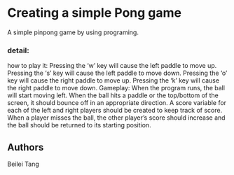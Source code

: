 # Creating a simple Pong game

A simple pinpong game by using programing.


### detail:
how to play it:
Pressing the ‘w’ key will cause the left paddle to move up.
Pressing the ‘s’ key will cause the left paddle to move down.
Pressing the ‘o’ key will cause the right paddle to move up.
Pressing the ‘k’ key will cause the right paddle to move down.
Gameplay:
When the program runs, the ball will start moving left.
When the ball hits a paddle or the top/bottom of the screen, it should bounce off in an appropriate direction.
A score variable for each of the left and right players should be created to keep track of score.
When a player misses the ball, the other player’s score should increase and the ball should be returned to its starting position.



## Authors
Beilei Tang
